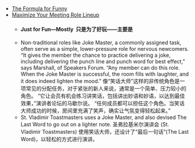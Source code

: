 - [The Formula for Funny](https://www.toastmasters.org/magazine/magazine-issues/2021/feb/the-formula-for-funny)
- [Maximize Your Meeting Role Lineup](https://www.toastmasters.org/magazine/magazine-issues/2021/april/maximize-your-meeting-role-lineup)
	- #### Just for Fun—Mostly  只是为了好玩——主要是
	- Non-traditional roles like Joke Master, a commonly assigned task, often serve as a simple, lower-pressure role for nervous newcomers. “It gives the member the chance to practice delivering a joke, including delivering the punch line and punch word for best effect,” says Marshall, of Speakers Forum. “Any member can do this role. When the Joke Master is successful, the room fills with laughter, and it does indeed lighten the mood.”
	  像“笑话大师”这样的非传统角色是一项常见的分配任务，对于紧张的新人来说，通常是一个简单、压力较小的角色。 “它让会员有机会练习讲笑话，包括讲出妙语和妙语，以达到最佳效果，”演讲者论坛的马歇尔说。 “任何成员都可以担任这个角色。当笑话大师成功的时候，房间里充满了笑声，确实让气氛变得轻松起来。”
	- St. Vladimir Toastmasters uses a Joke Master, and also devised The Last Word to go out on a lighter note.
	  圣弗拉基米尔演讲会 (St. Vladimir Toastmasters) 使用笑话大师，还设计了“最后一句话”(The Last Word)，以轻松的方式进行演讲。
